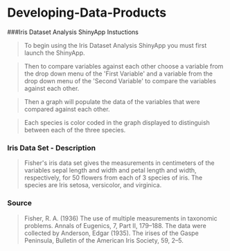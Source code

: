 Developing-Data-Products
========================
###Iris Dataset Analysis ShinyApp Instuctions
>To begin using the Iris Dataset Analysis ShinyApp you must first launch the ShinyApp.

>Then to compare variables against each other choose a variable from the drop down menu of the 'First Variable' and a variable from the drop down menu of the 'Second Variable' to compare the variables against each other.
 
>Then a graph will populate the data of the variables that were compared against each other.
 
>Each species is color coded in the graph displayed to distinguish between each of the three species.
 


### Iris Data Set - Description
>Fisher's iris data set gives the measurements in centimeters of the variables sepal length and width and petal length and width, respectively, for 50 flowers from each of 3 species of iris. The species are Iris setosa, versicolor, and virginica.

### Source
>Fisher, R. A. (1936) The use of multiple measurements in taxonomic problems. Annals of Eugenics, 7, Part II, 179–188.
>The data were collected by Anderson, Edgar (1935). The irises of the Gaspe Peninsula, Bulletin of the American Iris Society, 59, 2–5.
